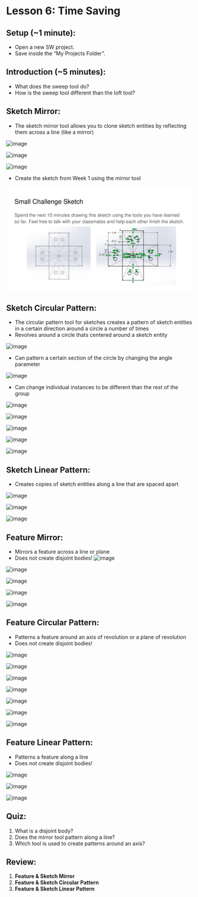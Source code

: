 # Lesson 6: Time Saving 

## Setup (~1 minute):
- Open a new SW project.
- Save inside the “My Projects Folder”.

## Introduction (~5 minutes):
- What does the sweep tool do?
- How is the sweep tool different than the loft tool?

## Sketch Mirror:
- The sketch mirror tool allows you to clone sketch entities by reflecting them across a line (like a mirror)

![image](https://github.com/user-attachments/assets/43dc901d-7cde-49b9-b386-e77c4c653560)

![image](https://github.com/user-attachments/assets/96f548ed-b111-4a49-ae1c-34293ffbe66e)

![image](https://github.com/user-attachments/assets/6037a020-0728-49f8-8b2a-743ba468120e)

- Create the sketch from Week 1 using the mirror tool 

![SW Advanced CAD Curriculum 1-1](../images/SW%20Advanced%20CAD%20Curriculumn%202-10.png)

## Sketch Circular Pattern:
- The circular pattern tool for sketches creates a pattern of sketch entities in a certain direction around a circle a number of times
- Revolves around a circle thats centered around a sketch entity

![image](https://github.com/user-attachments/assets/27853b4d-9fb4-4c34-8276-d2bcd5a8c1de)

- Can pattern a certain section of the circle by changing the angle parameter

![image](https://github.com/user-attachments/assets/35d3d61c-2259-4e2d-85ed-9bd5e39607ab)

- Can change individual instances to be different than the rest of the group 

![image](https://github.com/user-attachments/assets/f2612e48-2eaa-4965-971c-8f7cd4a4400c)

![image](https://github.com/user-attachments/assets/bc3267cf-5300-41ea-9b8b-c3a738f06908)

![image](https://github.com/user-attachments/assets/bbc850f4-38c9-4993-980e-b684c51b0710)

![image](https://github.com/user-attachments/assets/72987c5f-84e1-4391-bdb7-253a414f2d4e)

![image](https://github.com/user-attachments/assets/4f704366-a6bd-4132-9a6b-ac13edc2c7ba)

## Sketch Linear Pattern:
- Creates copies of sketch entities along a line that are spaced apart 

![image](https://github.com/user-attachments/assets/46d8b280-975c-4123-99b4-7746448e4339)

![image](https://github.com/user-attachments/assets/be9fd5c4-ef30-4183-995f-ff45256e20ca)

![image](https://github.com/user-attachments/assets/3554c3cc-36c4-4dc1-b66f-ae867a913103)

## Feature Mirror:
- Mirrors a feature across a line or plane
- Does not create disjoint bodies! 
![image](https://github.com/user-attachments/assets/a752b927-04fb-4426-bcbd-083d87155844)

![image](https://github.com/user-attachments/assets/6e3c9aee-d556-41eb-9585-8498b9b0a6a9)

![image](https://github.com/user-attachments/assets/115772c6-8edd-45d5-b777-3a0fb15c1434)

![image](https://github.com/user-attachments/assets/548fd972-40cf-4bf4-8005-08c7532cc2ee)

![image](https://github.com/user-attachments/assets/70679727-c0aa-4311-8296-2fca99ce7fa4)

## Feature Circular Pattern:
- Patterns a feature around an axis of revolution or a plane of revolution
- Does not create disjoint bodies! 

![image](https://github.com/user-attachments/assets/840538ab-52b4-42b6-9e69-8aa2ee2f44bd)

![image](https://github.com/user-attachments/assets/af028b22-6096-4e56-9575-3c5745da1091)

![image](https://github.com/user-attachments/assets/afedb55d-3b70-46e3-9fc4-482d6d00bc42)

![image](https://github.com/user-attachments/assets/940d6bd2-0ec7-4e56-ad84-35053aa14864)

![image](https://github.com/user-attachments/assets/3f4dadf1-0b9c-401f-bfb2-7b262ddee503)

![image](https://github.com/user-attachments/assets/f44c3b14-b34b-4989-b8fd-a159883d2c2e)

![image](https://github.com/user-attachments/assets/cf060352-06c2-4c64-bca8-83b1368472c9)

## Feature Linear Pattern:
- Patterns a feature along a line
- Does not create disjoint bodies!

![image](https://github.com/user-attachments/assets/b6b3dff7-36cb-45c9-9e26-9b3d7233eaee)

![image](https://github.com/user-attachments/assets/96360328-ee13-4821-b8e9-43213d54ea64)

![image](https://github.com/user-attachments/assets/b93fb0cd-1997-4a2f-9ac4-00f33a4cb558)


## Quiz:
1. What is a disjoint body?
2. Does the mirror tool pattern along a line?
3. Which tool is used to create patterns around an axis?

## Review:
1. **Feature & Sketch Mirror**
2. **Feature & Sketch Circular Pattern**
3. **Feature & Sketch Linear Pattern**




